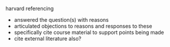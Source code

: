 <!-- SPDX-License-Identifier: zlib-acknowledgement -->
harvard referencing


- answered the question(s) with reasons
- articulated objections to reasons and responses to these
- specifically cite course material to support points being made
- cite external literature also?
